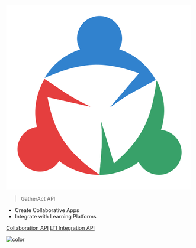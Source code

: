 <!-- _coverpage.md -->

[![logo](./docs/assets/logo.svg)](https://ltiaas.cvmcosta.com)

> GatherAct API

- Create Collaborative Apps
- Integrate with Learning Platforms

[Collaboration API](/collaboration)
[LTI Integration API](/lti)

<!-- background color -->
![color](#ffffff)